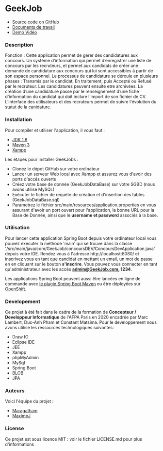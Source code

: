 # GeekJob
- [Source code on GitHub](https://github.com/MaragathamJAYARAM/Project-Gestion-de-candidature)
- [Documents de travail](https://drive.google.com/open?id=1OoIKnG5pOkRZXcZgfIKC1kfTELeFv63v)
- [Demo Vidéo](https://youtu.be/5dY8kilbNk4)

### Description  

Fonction : Cette application permet de gerer des candidatures aux concours. Un système d’information qui permet d’enregistrer une liste de concours par les recruteurs, et permet aux candidats de créer une demande de candidature aux concours qui lui sont accessibles à partir de son espace personnel. Le processus de candidature se déroule en plusieurs phases : Transmis par le candidat, En traitement, puis Accepté ou Refusé par le recruteur. Les candidatures peuvent ensuite etre archivées. La création d’une candidature passe par le renseignement d’une fiche d’information du candidat qui doit inclure l’import de son fichier de CV. L’interface des utilisateurs et des recruteurs permet de suivre l'évolution du statut de la canidature.  


### Installation  

Pour compiler et utiliser l'application, il vous faut :
- [JDK 1.8](http://www.oracle.com/technetwork/java/javase/downloads/jdk8-downloads-2133151.html)
- [Maven 3](https://maven.apache.org)
- [Xampp](https://www.apachefriends.org/fr/index.html)

Les étapes pour installer GeekJobs :
- Clonez le dépot GitHub sur votre ordinateur
- Lancer un serveur Web local avec Xampp et assurez vous d'avoir des ports d'accés ouverts 
- Créez votre base de donnée (GeekJobDataBase) sur votre SGBD (nous avons utilisé MySQL) 
- Exécuter le fichier de requète de création et d'insertion des tables (GeekJobDataBase.sql)
- Parametrez le fichier src/main/resources/application.properties en vous assurant d'avoir un port ouvert pour l'application, la bonne URL pour la Base de Donnée, ainsi que le **username et password** associés à la base.


### Utilisation 

Pour lancer cette application Spring Boot depuis votre ordinateur local vous pouvez executer la méthode 'main' qui se trouve dans la classe '/src/main/java/com/GeekJob/concoursDEV/ConcoursDevApplication.java' depuis votre IDE. Rendez vous à l'adresse http://localhost:8080/ et inscrivez vous en tant que candidat en mettant un email, un mot de passe en en cliquant sur le bouton **s'inscrire**. Vous pouvez vous connecter en tant qu'administrateur avec les accés **admin@GeekJob.com, 1234**.

Les applications Spring Boot peuvent aussi être lancées en ligne de commande avec [le plugin Spring Boot Maven](https://docs.spring.io/spring-boot/docs/current/reference/html/build-tool-plugins.html#build-tool-plugins-maven-plugin) ou être déployées sur [OpenShift](https://docs.openshift.com/container-platform/3.9/cli_reference/get_started_cli.html).

### Developement  

Ce projet à été fait dans le cadre de la formation de **Concepteur / Developpeur Informatique** de l'AFPA Paris en 2020 encadrée par Marc Lambert, Duc-Anh Pham et Constant Matsima. Pour le developpement nous avons utilisé les ressources technologiques suivantes:
- Draw IO
- Eclipse IDE
- JEE
- Xampp
- phpMyAdmin
- MySql
- Spring Boot
- BLOB
- JPA

### Auteurs  
Voici l'équipe du projet :
- [Maragatham](https://github.com/MaragathamJAYARAM)
- [MaximeJ](https://github.com/maximej)


### License  

Ce projet est sous licence MIT : voir le fichier LICENSE.md pour plus d'informations
